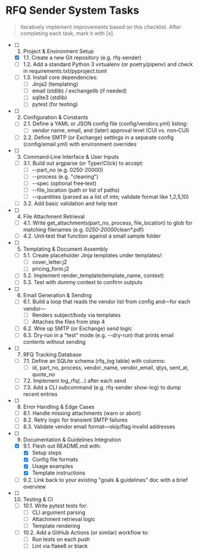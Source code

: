 # RFQ Sender System Tasks

> Iteratively implement improvements based on this checklist. After completing each task, mark it with [x].

- [ ] 1. Project & Environment Setup
	- [x] 1.1. Create a new Git repository (e.g. rfq-sender)
	- [ ] 1.2. Add a standard Python 3 virtualenv (or poetry/pipenv) and check in requirements.txt/pyproject.toml
	- [ ] 1.3. Install core dependencies:
		- [ ] Jinja2 (templating)
		- [ ] email (stdlib) / exchangelib (if needed)
		- [ ] sqlite3 (stdlib)
		- [ ] pytest (for testing)
- [ ] 2. Configuration & Constants
	- [ ] 2.1. Define a YAML or JSON config file (config/vendors.yml) listing:
		- [ ] vendor name, email, and (later) approval level (CUI vs. non‐CUI)
	- [ ] 2.2. Define SMTP (or Exchange) settings in a separate config (config/email.yml) with environment overrides
- [ ] 3. Command‐Line Interface & User Inputs
	- [ ] 3.1. Build out argparse (or Typer/Click) to accept:
		- [ ] --part_no (e.g. 0250-20000)
		- [ ] --process (e.g. "cleaning")
		- [ ] --spec (optional free‐text)
		- [ ] --file_location (path or list of paths)
		- [ ] --quantities (parsed as a list of ints; validate format like 1,2,5,10)
	- [ ] 3.2. Add basic validation and help text
- [ ] 4. File Attachment Retrieval
	- [ ] 4.1. Write get_attachments(part_no, process, file_location) to glob for matching filenames (e.g. *0250-20000*clean*.pdf)
	- [ ] 4.2. Unit‐test that function against a small sample folder
- [ ] 5. Templating & Document Assembly
	- [ ] 5.1. Create placeholder Jinja templates under templates/:
		- [ ] cover_letter.j2
		- [ ] pricing_form.j2
	- [ ] 5.2. Implement render_template(template_name, context)
	- [ ] 5.3. Test with dummy context to confirm outputs
- [ ] 6. Email Generation & Sending
	- [ ] 6.1. Build a loop that reads the vendor list from config and—for each vendor—
		- [ ] Renders subject/body via templates
		- [ ] Attaches the files from step 4
	- [ ] 6.2. Wire up SMTP (or Exchange) send logic
	- [ ] 6.3. Dry‐run in a "test" mode (e.g. --dry-run) that prints email contents without sending
- [ ] 7. RFQ Tracking Database
	- [ ] 7.1. Define an SQLite schema (rfq_log table) with columns:
		- [ ] id, part_no, process, vendor_name, vendor_email, qtys, sent_at, quote_no
	- [ ] 7.2. Implement log_rfq(...) after each send
	- [ ] 7.3. Add a CLI subcommand (e.g. rfq-sender show-log) to dump recent entries
- [ ] 8. Error Handling & Edge Cases
	- [ ] 8.1. Handle missing attachments (warn or abort)
	- [ ] 8.2. Retry logic for transient SMTP failures
	- [ ] 8.3. Validate vendor email format—skip/flag invalid addresses
- [ ] 9. Documentation & Guidelines Integration
	- [x] 9.1. Flesh out README.md with:
		- [x] Setup steps
		- [x] Config file formats
		- [x] Usage examples
		- [x] Template instructions
	- [ ] 9.2. Link back to your existing "goals & guidelines" doc with a brief overview
- [ ] 10. Testing & CI
	- [ ] 10.1. Write pytest tests for:
		- [ ] CLI argument parsing
		- [ ] Attachment retrieval logic
		- [ ] Template rendering
	- [ ] 10.2. Add a GitHub Actions (or similar) workflow to:
		- [ ] Run tests on each push
		- [ ] Lint via flake8 or black